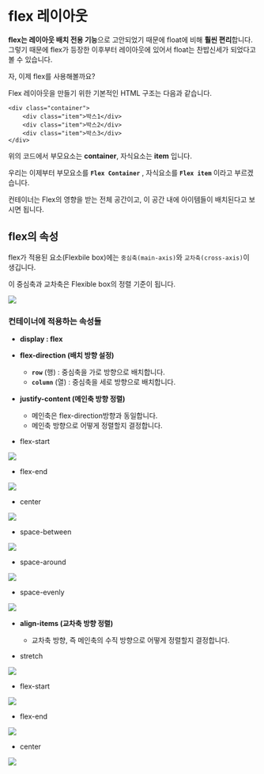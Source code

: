 # flex 레이아웃

**flex는 레이아웃 배치 전용 기능**으로 고안되었기 때문에 float에 비해 **훨씬 편리**합니다.
그렇기 때문에 flex가 등장한 이후부터 레이아웃에 있어서 float는 찬밥신세가 되었다고 볼 수 있습니다.

자, 이제 flex를 사용해볼까요?

Flex 레이아웃을 만들기 위한 기본적인 HTML 구조는 다음과 같습니다.

```
<div class="container">
	<div class="item">박스1</div>
	<div class="item">박스2</div>
	<div class="item">박스3</div>
</div>
```
위의 코드에서 부모요소는 **container**, 자식요소는 **item** 입니다.

우리는 이제부터 부모요소를 **`Flex Container`** , 자식요소를 **`Flex item`** 이라고 부르겠습니다.

컨테이너는 Flex의 영향을 받는 전체 공간이고, 이 공간 내에 아이템들이 배치된다고 보시면 됩니다.

## flex의 속성

flex가 적용된 요소(Flexbile box)에는 `중심축(main-axis)`와 `교차축(cross-axis)`이 생깁니다.

이 중심축과 교차축은 Flexible box의 정렬 기준이 됩니다.

<img src="../img/flex.png">

### 컨테이너에 적용하는 속성들

- **display : flex**
- **flex-direction (배치 방향 설정)**
    - **`row`** (행) : 중심축을 가로 방향으로 배치합니다.
    - **`column`** (열) : 중심축을 세로 방향으로 배치합니다.
- **justify-content (메인축 방향 정렬)**
    - 메인축은 flex-direction방향과 동일합니다.
    - 메인축 방향으로 어떻게 정렬할지 결정합니다.

- flex-start
<img src="../img/flex2.png">

- flex-end
<img src="../img/flex3.png">

- center
<img src="../img/flex4.png">

- space-between
<img src="../img/flex5.png">

- space-around
<img src="../img/flex6.png">

- space-evenly
<img src="../img/flex7.png">

- **align-items (교차축 방향 정렬)**
    - 교차축 방향, 즉 메인축의 수직 방향으로 어떻게 정렬할지 결정합니다.


- stretch
<img src="../img/flex8.png">

- flex-start 
<img src="../img/flex9.png">

- flex-end
<img src="../img/flex10.png">

- center
<img src="../img/flex11.png">
